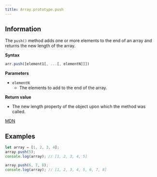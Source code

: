 ```yaml
---
title: Array.prototype.push
---
```


## Information

The `push()` method adds one or more elements to the end of an array and returns the new length of the array.

**Syntax**
```javascript
arr.push([element1[, ...[, elementN]]])
```

**Parameters**
- `elementN`
  - The elements to add to the end of the array.

**Return value**
- The new length property of the object upon which the method was called.

[MDN](https://developer.mozilla.org/en-US/docs/Web/JavaScript/Reference/Global_Objects/Array/push)

## Examples

```javascript
let array = [1, 2, 3, 4];
array.push(5);
console.log(array); // [1, 2, 3, 4, 5]

array.push(6, 7, 8);
console.log(array); // [1, 2, 3, 4, 5, 6, 7, 8]
```


